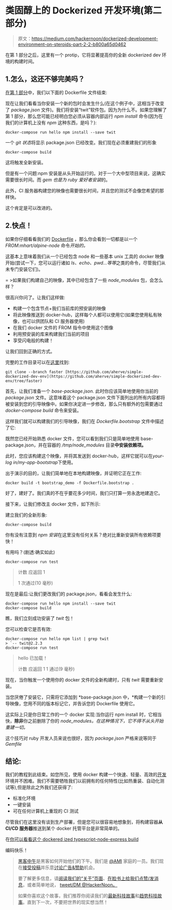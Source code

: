 # 类固醇上的 Dockerized 开发环境(第二部分)

> 原文：<https://medium.com/hackernoon/dockerized-development-environment-on-steroids-part-2-2-b800a65d0462>

在第 1 部分之后，这里有一个 protip，它将显著提高你的全新 dockerized dev 环境的构建时间。

## 1.怎么，这还不够完美吗？

[在第 1 部分](/@aherve/how-we-happily-dockerized-our-development-environment-part-1-2-b05fd6927a53)中，我们以下面的 Dockerfile 文件结束:

现在让我们看看当你安装一个新的包时会发生什么(在这个例子中，这相当于改变了 *package.json* 文件)。我们将安装“twit”软件包。因为为什么不。如果您理解了第 1 部分，那么您可能已经明白您必须从容器内部运行 *npm install* 命令(因为在我们的计算机上没有 *npm* 这种东西，是吗？):

```
docker-compose run hello npm install --save twit
```

一个 *git 状态*将显示 package.json 已经改变。我们现在必须重建我们的形象

```
docker-compose build
```

这将触发全新安装。

但是有一个问题:npm 安装是从头开始运行的。对于一个大中型项目来说，这确实需要很长时间。而 *gem 也是为 ruby 爱好者安装*的。

此外，CI 服务器构建您的映像也需要很长时间，并且您的测试不会像您希望的那样快。

这个肯定是可以改进的。

## 2.快点！

如果你仔细看看我们的 [Dockerfile](https://hackernoon.com/tagged/dockerfile) ，那么你会看到一切都是以一个 *FROM:mhart/alpine-node* 命令*开始的。*

这基本上意味着我们从一个已经包含 node 和一些基本 unix 工具的 docker 映像开始(尝试一下，您可以运行诸如 *ls、echo、pwd…等等*之类的命令，尽管我们从未专门安装它们)。

= >如果我们构建自己的映像，其中已经包含了一些 *node_modules* 包，会怎么样？

很高兴你问了。让我们这样做:

*   构建一个包含节点+我们当前库的预安装的映像
*   将此映像推送到 docker-hub，这样每个人都可以使用它(如果您使用私有映像，也可以供团队和 CI 服务器使用)
*   在我们 docker 文件的 FROM 指令中使用这个图像
*   利用预安装的库来构建我们当前的项目
*   享受闪电般的构建！

让我们回到正确的方式。

完整的工作目录可以在[这里](https://github.com/aherve/simple-dockerized-dev-env/tree/faster)找到:

```
git clone --branch faster [https://github.com/aherve/simple-dockerized-dev-env](https://github.com/aherve/simple-dockerized-dev-env/tree/faster)
```

首先，让我们准备一个 *base-package.json.* 此时你应该简单地使用你当前的 *package.json* 文件。这意味着这个 package.json 文件下面列出的所有内容都将被安装到您的引导映像中。如果你决定进一步修改，那么只有额外的包需要通过 *docker-compose build* 命令来安装。

这样我们就可以构建我们的引导映像，我们在 *Dockerfile.bootstrap* 文件中描述了它:

既然您已经开始熟悉 docker 文件，您可以看到我们只是简单地使用 base-package.json，并在容器的 */tmp/node_modules* 目录**中安装依赖项。**

此时，您应该构建这个映像，并将其发送到 docker-hub，这样它就可以在*your-log in/my-app-bootstrap*下使用。

出于演示的目的，让我们简单地在本地构建映像，并证明它正在工作:

```
docker build -t bootstrap_demo -f Dockerfile.bootstrap .
```

好了，建好了。我们真的不在乎要花多少时间，我们只打算一劳永逸地建造它。

接下来，让我们修改主 docker 文件，如下所示:

建立我们的全新形象:

```
docker-compose build
```

你有没有注意到 *npm 安装*在这里没有任何关系？绝对比重新安装所有依赖项要快！

有用吗？(剧透:确实如此)

```
docker-compose run test
```

> 计数
> 应返回 1
> 
> 1 次通过(10 毫秒)

现在是最后:让我们更改我们的 package.json，看看会发生什么:

```
docker-compose run hello npm install --save twit
docker-compose build
```

瞧，我们立刻成功安装了 *twit* 包！

您可以检查它是否有效:

```
docker-compose run hello npm list | grep twit
> `-- twit@2.2.3
docker-compose run test
```

> hello 已加载！
> 
> 计数
> 应返回 1
> 1 通过(9 毫秒)

现在，当你触发一个使用你的 docker 文件的全新构建时，只有 *twit* 需要重新安装。

当您厌倦了安装它，只需将它添加到 *base-package.json 中，*构建一个新的引导映像，您用不同的版本标记它，并告诉您的 Dockerfile 使用它。

这实际上只是你日常工作的一个 docker 实现:当你运行 npm install 时，它相当快，**除非**你之前删除了你的 *node_modules。在这种情况下，它不得不从头开始重建一切。*

这个技巧对 ruby 开发人员来说也很好，因为 *package.json* 严格来说等同于 *Gemfile*

## 结论:

我们的教程到此结束。如您所见，使用 docker 构建一个快速、轻量、高效的[开发](https://hackernoon.com/tagged/development)环境并不困难。我们不需要牺牲我们以前拥有的任何特性(比如热重装、自动化测试等),但是除此之外我们还获得了:

*   标准化环境
*   一键安装
*   可在任何计算机上重现的 CI 测试

尽管我们在这里没有谈到生产部署，但是您可以很容易地想象到，将构建容器**从 CI/CD 服务器**推送到某个 docker 托管平台是非常简单的。

在[你可以看看这个 dockered ized typescript-node-express build](https://medium.com/u/4fb3c47e7f1c#.gnqj3w7av)

编码快乐！

> [黑客中午](http://bit.ly/Hackernoon)是黑客如何开始他们的下午。我们是 [@AMI](http://bit.ly/atAMIatAMI) 家庭的一员。我们现在[接受投稿](http://bit.ly/hackernoonsubmission)并乐意[讨论广告&赞助](mailto:partners@amipublications.com)机会。
> 
> 要了解更多信息，请[阅读我们的“关于”页面](https://goo.gl/4ofytp)、[在脸书上给我们点赞/发消息](http://bit.ly/HackernoonFB)，或者简单地说， [tweet/DM @HackerNoon。](https://goo.gl/k7XYbx)
> 
> 如果你喜欢这个故事，我们推荐你阅读我们的[最新科技故事](http://bit.ly/hackernoonlatestt)和[趋势科技故事](https://hackernoon.com/trending)。直到下一次，不要把世界的现实想当然！